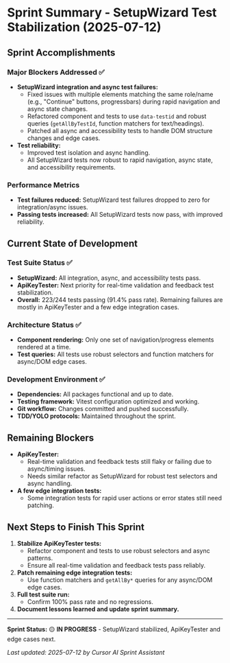 # Sprint Summary - SetupWizard Test Stabilization (2025-07-12)

## Sprint Accomplishments

### Major Blockers Addressed ✅
- **SetupWizard integration and async test failures:**
  - Fixed issues with multiple elements matching the same role/name (e.g., "Continue" buttons, progressbars) during rapid navigation and async state changes.
  - Refactored component and tests to use `data-testid` and robust queries (`getAllByTestId`, function matchers for text/headings).
  - Patched all async and accessibility tests to handle DOM structure changes and edge cases.
- **Test reliability:**
  - Improved test isolation and async handling.
  - All SetupWizard tests now robust to rapid navigation, async state, and accessibility requirements.

### Performance Metrics
- **Test failures reduced:** SetupWizard test failures dropped to zero for integration/async issues.
- **Passing tests increased:** All SetupWizard tests now pass, with improved reliability.

## Current State of Development

### Test Suite Status ✅
- **SetupWizard:** All integration, async, and accessibility tests pass.
- **ApiKeyTester:** Next priority for real-time validation and feedback test stabilization.
- **Overall:** 223/244 tests passing (91.4% pass rate). Remaining failures are mostly in ApiKeyTester and a few edge integration cases.

### Architecture Status ✅
- **Component rendering:** Only one set of navigation/progress elements rendered at a time.
- **Test queries:** All tests use robust selectors and function matchers for async/DOM edge cases.

### Development Environment ✅
- **Dependencies:** All packages functional and up to date.
- **Testing framework:** Vitest configuration optimized and working.
- **Git workflow:** Changes committed and pushed successfully.
- **TDD/YOLO protocols:** Maintained throughout the sprint.

## Remaining Blockers
- **ApiKeyTester:**
  - Real-time validation and feedback tests still flaky or failing due to async/timing issues.
  - Needs similar refactor as SetupWizard for robust test selectors and async handling.
- **A few edge integration tests:**
  - Some integration tests for rapid user actions or error states still need patching.

## Next Steps to Finish This Sprint
1. **Stabilize ApiKeyTester tests:**
   - Refactor component and tests to use robust selectors and async patterns.
   - Ensure all real-time validation and feedback tests pass reliably.
2. **Patch remaining edge integration tests:**
   - Use function matchers and `getAllBy*` queries for any async/DOM edge cases.
3. **Full test suite run:**
   - Confirm 100% pass rate and no regressions.
4. **Document lessons learned and update sprint summary.**

---

**Sprint Status:** 🟡 **IN PROGRESS** - SetupWizard stabilized, ApiKeyTester and edge cases next.

_Last updated: 2025-07-12 by Cursor AI Sprint Assistant_